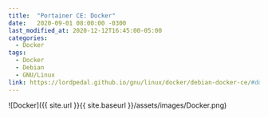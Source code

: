 ```yaml
---
title:  "Portainer CE: Docker"
date:   2020-09-01 08:00:00 -0300
last_modified_at: 2020-12-12T16:45:00-05:00
categories:
  - Docker
tags:
  - Docker
  - Debian
  - GNU/Linux
link: https://lordpedal.github.io/gnu/linux/docker/debian-docker-ce/#docker-portainer-ce
---
```


![Docker]({{ site.url }}{{ site.baseurl }}/assets/images/Docker.png)

